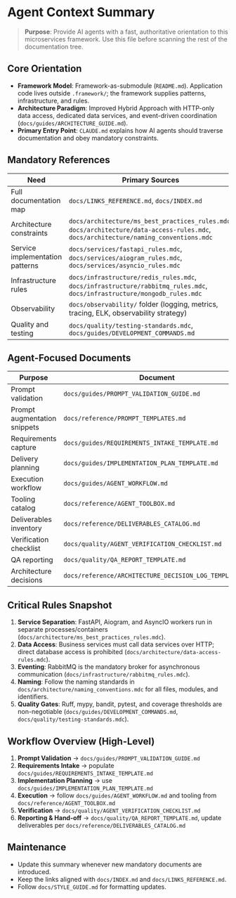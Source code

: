 # Agent Context Summary

> **Purpose**: Provide AI agents with a fast, authoritative orientation to this microservices framework. Use this file before scanning the rest of the documentation tree.

## Core Orientation

- **Framework Model**: Framework-as-submodule (`README.md`). Application code lives outside `.framework/`; the framework supplies patterns, infrastructure, and rules.
- **Architecture Paradigm**: Improved Hybrid Approach with HTTP-only data access, dedicated data services, and event-driven coordination (`docs/guides/ARCHITECTURE_GUIDE.md`).
- **Primary Entry Point**: `CLAUDE.md` explains how AI agents should traverse documentation and obey mandatory constraints.

## Mandatory References

| Need | Primary Sources |
|------|-----------------|
| Full documentation map | `docs/LINKS_REFERENCE.md`, `docs/INDEX.md` |
| Architecture constraints | `docs/architecture/ms_best_practices_rules.mdc`, `docs/architecture/data-access-rules.mdc`, `docs/architecture/naming_conventions.mdc` |
| Service implementation patterns | `docs/services/fastapi_rules.mdc`, `docs/services/aiogram_rules.mdc`, `docs/services/asyncio_rules.mdc` |
| Infrastructure rules | `docs/infrastructure/redis_rules.mdc`, `docs/infrastructure/rabbitmq_rules.mdc`, `docs/infrastructure/mongodb_rules.mdc` |
| Observability | `docs/observability/` folder (logging, metrics, tracing, ELK, observability strategy) |
| Quality and testing | `docs/quality/testing-standards.mdc`, `docs/guides/DEVELOPMENT_COMMANDS.md` |

## Agent-Focused Documents

| Purpose | Document |
|---------|----------|
| Prompt validation | `docs/guides/PROMPT_VALIDATION_GUIDE.md` |
| Prompt augmentation snippets | `docs/reference/PROMPT_TEMPLATES.md` |
| Requirements capture | `docs/guides/REQUIREMENTS_INTAKE_TEMPLATE.md` |
| Delivery planning | `docs/guides/IMPLEMENTATION_PLAN_TEMPLATE.md` |
| Execution workflow | `docs/guides/AGENT_WORKFLOW.md` |
| Tooling catalog | `docs/reference/AGENT_TOOLBOX.md` |
| Deliverables inventory | `docs/reference/DELIVERABLES_CATALOG.md` |
| Verification checklist | `docs/quality/AGENT_VERIFICATION_CHECKLIST.md` |
| QA reporting | `docs/quality/QA_REPORT_TEMPLATE.md` |
| Architecture decisions | `docs/reference/ARCHITECTURE_DECISION_LOG_TEMPLATE.md` |

## Critical Rules Snapshot

1. **Service Separation**: FastAPI, Aiogram, and AsyncIO workers run in separate processes/containers (`docs/architecture/ms_best_practices_rules.mdc`).
2. **Data Access**: Business services must call data services over HTTP; direct database access is prohibited (`docs/architecture/data-access-rules.mdc`).
3. **Eventing**: RabbitMQ is the mandatory broker for asynchronous communication (`docs/infrastructure/rabbitmq_rules.mdc`).
4. **Naming**: Follow the naming standards in `docs/architecture/naming_conventions.mdc` for all files, modules, and identifiers.
5. **Quality Gates**: Ruff, mypy, bandit, pytest, and coverage thresholds are non-negotiable (`docs/guides/DEVELOPMENT_COMMANDS.md`, `docs/quality/testing-standards.mdc`).

## Workflow Overview (High-Level)

1. **Prompt Validation** → `docs/guides/PROMPT_VALIDATION_GUIDE.md`
2. **Requirements Intake** → populate `docs/guides/REQUIREMENTS_INTAKE_TEMPLATE.md`
3. **Implementation Planning** → use `docs/guides/IMPLEMENTATION_PLAN_TEMPLATE.md`
4. **Execution** → follow `docs/guides/AGENT_WORKFLOW.md` and tooling from `docs/reference/AGENT_TOOLBOX.md`
5. **Verification** → `docs/quality/AGENT_VERIFICATION_CHECKLIST.md`
6. **Reporting & Hand-off** → `docs/quality/QA_REPORT_TEMPLATE.md`, update deliverables per `docs/reference/DELIVERABLES_CATALOG.md`

## Maintenance

- Update this summary whenever new mandatory documents are introduced.
- Keep the links aligned with `docs/INDEX.md` and `docs/LINKS_REFERENCE.md`.
- Follow `docs/STYLE_GUIDE.md` for formatting updates.
